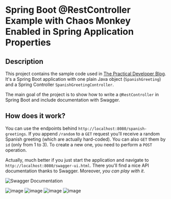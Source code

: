 # Spring Boot @RestController Example with Chaos Monkey Enabled in Spring Application Properties

## Description

This project contains the sample code used in [The Practical Developer Blog](https://thepracticaldeveloper.com/2017/03/04/restcontroller-spring-boot-example-with-springfox-swagger/). It's a Spring Boot application with one plain Java object (`SpanishGreeting`) and a Spring Controller `SpanishGreetingController`.

The main goal of the project is to show how to write a `@RestController` in Spring Boot and include documentation with Swagger.
 
## How does it work?

You can use the endpoints behind `http://localhost:8080/spanish-greetings`. If you append `/random` to a `GET` request you'll receive a random Spanish greeting (which are actually hard-coded). You can also `GET` them by `id` (only from 1 to 3). To create a new one, you need to perform a `POST` operation.

Actually, much better if you just start the application and navigate to `http://localhost:8080/swagger-ui.html`. There you'll find a nice API documentation thanks to Swagger. Moreover, *you can play with it*.

![Swagger Documentation](images/swagger.png)

![image](https://user-images.githubusercontent.com/50335583/135618904-26996ad8-1824-4d03-a97c-4e878b8ef2a2.png)
![image](https://user-images.githubusercontent.com/50335583/135619103-a6322eba-2fb0-4df9-847c-68daf95f5a6b.png)
![image](https://user-images.githubusercontent.com/50335583/135619155-9b62c70a-b8fa-4028-b11a-d58f2ba09b75.png)
![image](https://user-images.githubusercontent.com/50335583/135619288-a3968210-c7aa-48d9-8105-36be2bbacc18.png)



